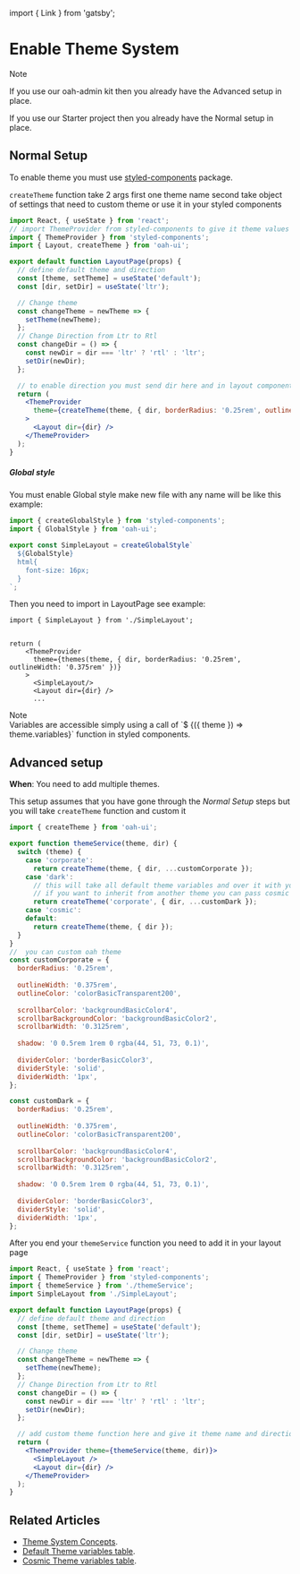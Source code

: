 import { Link } from 'gatsby';

# Enable Theme System

<div class="note note-info">
  <div class="note-title">Note</div>
  <div class="note-body">
    <p>
      If you use our
      <Link to="/guides/install-based-on-starter-kit"> oah-admin kit </Link>
      then you already have the Advanced setup in place.
    </p>
    <p>
      If you use our
      <Link to="/guides/start-new-project"> Starter project </Link>
      then you already have the Normal setup in place.
    </p>
  </div>
</div>

## Normal Setup

To enable theme you must use [styled-components](https://www.styled-components.com/docs) package. 

`createTheme` function take 2 args first one theme name second take object of settings that need to custom theme or use it in your styled components

```jsx
import React, { useState } from 'react';
// import ThemeProvider from styled-components to give it theme values
import { ThemeProvider } from 'styled-components';
import { Layout, createTheme } from 'oah-ui';

export default function LayoutPage(props) {
  // define default theme and direction
  const [theme, setTheme] = useState('default');
  const [dir, setDir] = useState('ltr');

  // Change theme
  const changeTheme = newTheme => {
    setTheme(newTheme);
  };
  // Change Direction from Ltr to Rtl
  const changeDir = () => {
    const newDir = dir === 'ltr' ? 'rtl' : 'ltr';
    setDir(newDir);
  };

  // to enable direction you must send dir here and in layout component
  return (
    <ThemeProvider
      theme={createTheme(theme, { dir, borderRadius: '0.25rem', outlineWidth: '0.375rem' })}
    >
      <Layout dir={dir} />
    </ThemeProvider>
  );
}
```

##### Global style

You must enable Global style make new file with any name will be like this example:

```js
import { createGlobalStyle } from 'styled-components';
import { GlobalStyle } from 'oah-ui';

export const SimpleLayout = createGlobalStyle`
  ${GlobalStyle}
  html{
    font-size: 16px;
  }
`;
```

Then you need to import in LayoutPage see example:

```jsx{8}
import { SimpleLayout } from './SimpleLayout';


return (
    <ThemeProvider
      theme={themes(theme, { dir, borderRadius: '0.25rem', outlineWidth: '0.375rem' })}
    >
      <SimpleLayout/>
      <Layout dir={dir} />
      ...
```

<div class="note note-info section-end">
  <div class="note-title">Note</div>
  <div class="note-body">
    Variables are accessible simply using a call of `$
    {({ theme }) => theme.variables}` function in styled components.
  </div>
</div>

## Advanced setup

**When**: You need to add multiple themes.

This setup assumes that you have gone through the _Normal Setup_ steps but you will take `createTheme` function and custom it

```js
import { createTheme } from 'oah-ui';

export function themeService(theme, dir) {
  switch (theme) {
    case 'corporate':
      return createTheme(theme, { dir, ...customCorporate });
    case 'dark':
      // this will take all default theme variables and over it with your custom variables
      // if you want to inherit from another theme you can pass cosmic or corporate in first args
      return createTheme('corporate', { dir, ...customDark });
    case 'cosmic':
    default:
      return createTheme(theme, { dir });
  }
}
//  you can custom oah theme
const customCorporate = {
  borderRadius: '0.25rem',
  
  outlineWidth: '0.375rem',
  outlineColor: 'colorBasicTransparent200',
  
  scrollbarColor: 'backgroundBasicColor4',
  scrollbarBackgroundColor: 'backgroundBasicColor2',
  scrollbarWidth: '0.3125rem',
  
  shadow: '0 0.5rem 1rem 0 rgba(44, 51, 73, 0.1)',
  
  dividerColor: 'borderBasicColor3',
  dividerStyle: 'solid',
  dividerWidth: '1px',
};

const customDark = {
  borderRadius: '0.25rem',
  
  outlineWidth: '0.375rem',
  outlineColor: 'colorBasicTransparent200',
  
  scrollbarColor: 'backgroundBasicColor4',
  scrollbarBackgroundColor: 'backgroundBasicColor2',
  scrollbarWidth: '0.3125rem',
  
  shadow: '0 0.5rem 1rem 0 rgba(44, 51, 73, 0.1)',
  
  dividerColor: 'borderBasicColor3',
  dividerStyle: 'solid',
  dividerWidth: '1px',
};
```

After you end your `themeService` function you need to add it in your layout page

```jsx
import React, { useState } from 'react';
import { ThemeProvider } from 'styled-components';
import { themeService } from './themeService';
import SimpleLayout from './SimpleLayout';

export default function LayoutPage(props) {
  // define default theme and direction
  const [theme, setTheme] = useState('default');
  const [dir, setDir] = useState('ltr');

  // Change theme
  const changeTheme = newTheme => {
    setTheme(newTheme);
  };
  // Change Direction from Ltr to Rtl
  const changeDir = () => {
    const newDir = dir === 'ltr' ? 'rtl' : 'ltr';
    setDir(newDir);
  };

  // add custom theme function here and give it theme name and direction value
  return (
    <ThemeProvider theme={themeService(theme, dir)}>
      <SimpleLayout />
      <Layout dir={dir} />
    </ThemeProvider>
  );
}
```

## Related Articles

- [Theme System Concepts](/themes/theme-system).
- [Default Theme variables table](/themes/default).
- [Cosmic Theme variables table](/themes/cosmic).
